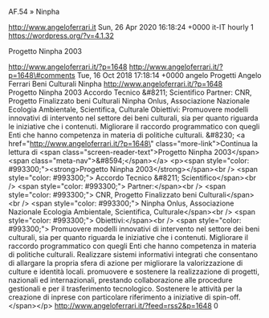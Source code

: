AF.54 » Ninpha

http://www.angeloferrari.it Sun, 26 Apr 2020 16:18:24 +0000 it-IT hourly 1 https://wordpress.org/?v=4.1.32

Progetto Ninpha 2003

http://www.angeloferrari.it/?p=1648 http://www.angeloferrari.it/?p=1648\#comments Tue, 16 Oct 2018 17:18:14 +0000 angelo Progetti Angelo Ferrari Beni Culturali Ninpha http://www.angeloferrari.it/?p=1648 Progetto Ninpha 2003 Accordo Tecnico &\#8211; Scientifico Partner: CNR, Progetto Finalizzato beni Culturali Ninpha Onlus, Associazione Nazionale Ecologia Ambientale, Scientifica, Culturale Obiettivi: Promuovere modelli innovativi di intervento nel settore dei beni culturali, sia per quanto riguarda le iniziative che i contenuti. Migliorare il raccordo programmatico con quegli Enti che hanno competenza in materia di politiche culturali. &\#8230; \<a href=\"http://www.angeloferrari.it/?p=1648\" class=\"more-link\"\>Continua la lettura di \<span class=\"screen-reader-text\"\>Progetto Ninpha 2003\</span\> \<span class=\"meta-nav\"\>&\#8594;\</span\>\</a\> \<p\>\<span style=\"color: \#993300;\"\>\<strong\>Progetto Ninpha 2003\</strong\>\</span\>\<br /\> \<span style=\"color: \#993300;\"\> Accordo Tecnico &\#8211; Scientifico\</span\>\<br /\> \<span style=\"color: \#993300;\"\> Partner:\</span\>\<br /\> \<span style=\"color: \#993300;\"\> CNR, Progetto Finalizzato beni Culturali\</span\>\<br /\> \<span style=\"color: \#993300;\"\> Ninpha Onlus, Associazione Nazionale Ecologia Ambientale, Scientifica, Culturale\</span\>\<br /\> \<span style=\"color: \#993300;\"\> Obiettivi:\</span\>\<br /\> \<span style=\"color: \#993300;\"\> Promuovere modelli innovativi di intervento nel settore dei beni culturali, sia per quanto riguarda le iniziative che i contenuti. Migliorare il raccordo programmatico con quegli Enti che hanno competenza in materia di politiche culturali. Realizzare sistemi informativi integrati che consentano di allargare la propria sfera di azione per migliorare la valorizzazione di culture e identità locali. promuovere e sostenere la realizzazione di progetti, nazionali ed internazionali, prestando collaborazione alle procedure gestionali e per il trasferimento tecnologico. Sostenere le attività per la creazione di inprese con particolare riferimento a iniziative di spin-off.\</span\>\</p\> http://www.angeloferrari.it/?feed=rss2&p=1648 0
